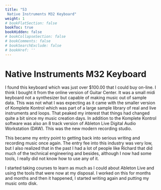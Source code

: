 ```yaml
---
title: "53
 Native Instruments M32 Keyboard"
weight: 1
# bookFlatSection: false
bookToc: true
bookHidden: false
# bookCollapseSection: false
# bookComments: false
# bookSearchExclude: false
# bookHref: ''
---
```

# Native Instruments M32 Keyboard
I found this keyboard which was just over $100.00 that I could buy on-line. I think I bought it from the online version of Guitar Center. It was a small midi keyboard not a synthesizer but capable of making music out of sample data. This was not what I was expecting as it came with the smaller version of Komplete Kontrol which was part of a large sample library of real and live instruments and loops. That peaked my interest that things had changed quite a bit since my music creation days. In addition to the Komplete Kontrol software was also an 8 track version of Ableton Live Digital Audio Workstation (DAW). This was the new modern recording studio.

This became my entry point to getting back into serious writing and recording music once again. The entry fee into this industry was very low, but I also realized that in the past I had a lot of people like Richard that did much of the technical engineering and besides, although I now had some tools, I really did not know how to use any of it.

I started taking courses to learn as much as I could about Ableton Live and using the tools that were now at my disposal. I worked on this for months and months and then it happened, I started writing again and putting my music onto disk.